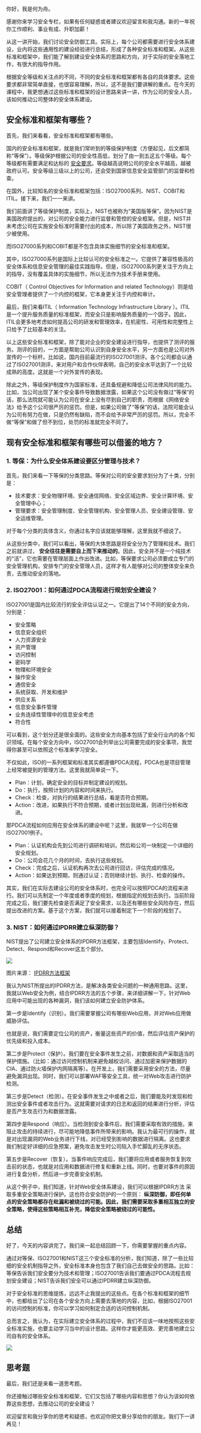你好，我是何为舟。

感谢你来学习安全专栏，如果有任何疑惑或者建议欢迎留言和我沟通。新的一年祝你工作顺利、事业有成、升职加薪！

从这一讲开始，我们讨论安全防御工具。实际上，每个公司都需要进行安全体系建设，业内将这些通用性的建设经验进行总结，形成了各种安全标准和框架。从这些标准和框架中，我们能了解到建设安全体系的思路和方向，对于实际的安全落地工作，有很大的指导作用。

根据安全等级和关注点的不同，不同的安全标准和框架都有各自的具体要求。这些要求都非常简单直接，也很容易理解，所以，这不是我们要讲解的重点。在今天的课程中，我更想通过这些标准和框架的设计思路来讲一讲，作为公司的安全人员，该如何推动公司整体的安全体系建设。

## 安全标准和框架有哪些？

首先，我们来看看，安全标准和框架都有哪些。

国内的安全标准和框架，就是我们常听到的等级保护制度（方便起见，后文都简称“等保”）。等级保护根据公司的安全性高低，划分了由一到五这五个等级。每个等级都有需要满足和达标的 [安全要求](https://baike.baidu.com/item/%E4%BF%A1%E6%81%AF%E5%AE%89%E5%85%A8%E7%AD%89%E7%BA%A7%E4%BF%9D%E6%8A%A4/2149325?fromtitle=%E7%AD%89%E7%BA%A7%E4%BF%9D%E6%8A%A4&fromid=2104129&fr=aladdin#2)。等级越高说明公司的安全水平越高，越被政府认可。安全等级三级以上的公司，还会受到国家信息安全监管部门的监督和检查。

在国外，比较知名的安全标准和框架包括：ISO27000系列、NIST、COBIT和ITIL。接下来，我们一一来讲。

我们前面讲了等级保护制度，实际上，NIST也被称为“美国版等保”。因为NIST是美国政府提出的，对公司的安全能力进行监督和管控的安全框架。但是，NIST并未考虑公司在实施安全标准时需要付出的成本，所以除了美国政务之外，NIST很少被使用。

而ISO27000系列和COBIT都是不包含具体实施细节的安全标准和框架。

其中，ISO27000系列是国际上比较认可的安全标准之一。它提供了兼容性极高的安全体系和信息安全管理的最佳实践指导。但是，ISO27000系列更关注于方向上的指导，没有覆盖具体的实施细节，所以无法作为技术手册来使用。

COBIT（ Control Objectives for Information and related Technology）则是给安全管理者提供了一个内控的框架，它本身更关注于内控和审计。

最后，我们来看ITIL（ Information Technology Infrastructure Library ）。ITIL是一个提升服务质量的标准框架，而安全只是影响服务质量的一个因子。因此，ITIL会更多地考虑如何提高公司的研发和管理效率，在机密性、可用性和完整性上只给予了比较基本的关注。

以上这些安全标准和框架，除了能对企业的安全建设进行指导，也提供了测评的服务。测评的目的，一方面是帮助公司认识到自身安全水平，另一方面也是公司对外宣传的一个标杆。比如说，国内目前最流行的ISO27001测评。各个公司都会以通过了ISO27001测评，来对用户和合作伙伴表明，自己的安全水平达到了一个比较成熟的高度。这就是一个对外宣传的表现。

除此之外，等级保护制度作为国家标准，还具备规避和降低公司法律风险的能力。比如，当公司出现了某个安全事件导致数据泄露，如果这个公司没有做过“等保”的话，那么法院就可能认为公司在安全上没有尽到自己的职责，而根据《网络安全法》给予这个公司很严厉的惩罚。但是，如果公司做了“等保”的话，法院可能会认为公司有努力在做，只是仍然有缺陷，而不会给予非常严厉的惩罚。所以，完全不做“等保”和做了但不到位，处罚的标准就完全不同了。

## 现有安全标准和框架有哪些可以借鉴的地方？

### 1\. 等保：为什么安全体系建设要区分管理与技术？

首先，我们来看一下等保的分类思路。等保对公司的安全要求划分为了十类，分别是：

- 技术要求：安全物理环境、安全通信网络、安全区域边界、安全计算环境、安全管理中心；
- 管理要求：安全管理制度、安全管理机构、安全管理人员、安全建设管理、安全运维管理。

对于每个分类的具体含义，你通过名字应该就能够理解，这里我就不细说了。

从这些分类中，我们可以看出，等保的大体思路是将安全分为了管理和技术。我们之前就讲过， **安全往往是需要自上而下来推动的**。因此，安全并不是一个纯技术的“活”，它也需要在管理层面上作出改进。比如，等保要求公司必须要成立专门的安全管理机构，安排专门的安全管理人员，这样才有人能够对公司的整体安全来负责，去推动安全的落地。

### 2\. ISO27001：如何通过PDCA流程进行规划安全建设？

ISO27001是国内比较流行的安全评估认证之一。它提出了14个不同的安全方向，分别是：

- 安全策略
- 信息安全组织
- 人力资源安全
- 资产管理
- 访问控制
- 密码学
- 物理和环境安全
- 操作安全
- 通信安全
- 系统获取、开发和维护
- 供应关系
- 信息安全事件管理
- 业务连续性管理中的信息安全考虑
- 符合性

可以看到，这个划分还是很全面的。这些安全方向基本包括了安全行业内的各个知识领域。在每个安全方向中，ISO27001会列举出公司需要完成的安全事项，我觉得你甚至可以依照这个标准来学习安全。

不仅如此，ISO的一系列框架和标准其实都遵循PDCA流程，PDCA也是项目管理上经常被提到的管理方法。这里我就简单说一下。

- Plan：计划，确定安全的目标并制定建设的规划。
- Do：执行，按照计划的内容和时间来执行。
- Check：检查，对执行的结果进行总结，看是否符合预期。
- Action：改进，如果执行不符合预期，或者计划出现纰漏，则进行分析和改进。

那PDCA流程如何应用在安全体系的建设中呢？这里，我就举一个公司在做ISO27001例子。

- Plan：认证机构会先到公司进行调研和培训，然后和公司一块制定一个详细的安全规划。
- Do：公司会花几个月的时间，去执行这些规划。
- Check：完成之后，认证机构再次去公司进行回访，评估完成的情况。
- Action：如果达到预期，则通过认证；否则继续计划、执行、检查的操作。

其实，我们在实际去建设公司的安全体系时，也完全可以按照PDCA的流程来进行。我们可以先制定一个年度或者季度的规划，根据指定的规划去执行。当前阶段完成之后，我们要先检查是否满足了安全需求，以及还有哪些安全风险存在，然后提出改进的方案。基于这个方案，我们就可以接着制定下一个阶段的规划了。

### 3\. NIST：如何通过IPDRR建立纵深防御？

NIST提出了公司建立安全体系的IPDRR方法框架，主要包括Identiify、Protect、Detect、Respond和Recover这五个部分。

![](https://static001.geekbang.org/resource/image/3b/ff/3b88b2ed48bf41c217319ca3f464f8ff.jpg?wh=960*612)

图片来源： [IPDRR方法框架](https://www.nist.gov/cyberframework/online-learning/components-framework)

我认为NIST所提出的IPDRR方法，是解决各类安全问题的一种通用思路。这里，我就以Web安全为例，结合IPDRR方法的五个步骤，来详细讲解一下，针对Web应用中可能出现的各种漏洞，我们该如何建立安全防护体系。

第一步是Identify（识别）。我们需要掌握公司有哪些Web应用，并对Web应用做威胁评估。

也就是说，我们需要定位公司的资产，衡量这些资产的价值，然后评估资产保护的优先级和投入成本。

第二步是Protect（保护）。我们要在安全事件发生之前，对数据和资产采取适当的保护措施。（比如：通过访问控制机制来避免越权访问、通过加密来保护数据的CIA、通过防火墙保护内网隔离等）。在开发上，我们需要采用安全的方法，尽量避免漏洞出现。同时，我们可以部署WAF等安全工具，统一对Web攻击进行防护检测。

第三步是Detect（检测）。在安全事件发生之中或者之后，我们要能及时发现和检测出安全事件或者攻击行为。这就需要对请求的日志和返回的结果进行分析，评估是否产生攻击行为和数据泄露。

第四步是Respond（响应）。当检测到安全事件后，我们需要采取有效的措施，来阻止攻击的持续进行，尽可能地降低事件所带来的影响。我认为最可行的操作，就是对出现漏洞的Web业务进行下线，对已经受到影响的数据进行隔离。这也要求我们制定好详细的应急预案，避免攻击发生时公司陷入手忙脚乱的无序状态。

第五步是Recover（恢复）。当事件响应完成后，我们要将应用或者服务恢复到攻击前的状态，也就是对应用和数据进行修复和重新上线。同时，也要对事件的原因进行复盘分析，然后进一步完善安全机制。

从这个例子中，我们知道，针对Web安全体系建设，我们可以根据IPDRR方法 采取多重安全策略进行保护。这也符合安全防护的一个原则： **纵深防御，即任何单点的安全策略都存在纰漏和被绕过的可能。因此，我们需要采取多重相互独立的安全策略，使得这些策略相互补充，降低安全策略被绕过的可能性。**

## 总结

好了，今天的内容讲完了。我们来一起总结回顾一下，你需要掌握的重点内容。

通过对等保、ISO27001和NIST这三个安全标准的分析，我们知道，除了一些比较细的安全机制指导之外，安全标准本身也包含了我们自己去做安全的思路。比如：等保告诉我们安全要分为技术和管理；ISO27001告诉我们要通过PDCA流程去规划安全建设；NIST告诉我们安全可以通过IPDRR建立纵深防御。

对于安全标准的思维提炼，远远不止我提出的这些点。在各个标准和框架的细节中，也都给出了公司在各个安全方向上需要去落地的内容，比如，根据ISO27001的访问控制的标准，你可以学习如何制定合适的访问控制机制。

总而言之，我认为，在实际建立安全体系的过程中，我们不应该一味地按照这些安全标准实施，也要主动学习当中的设计思路。这样你才能更高效、更完善地建立公司自有的安全体系。

![](https://static001.geekbang.org/resource/image/9a/55/9ac1feba7ab8a4d0a8e82903b6442455.jpg?wh=2250*1128)

## 思考题

最后，我们还是来看一道思考题。

你还接触过哪些安全标准和框架，它们又包括了哪些内容和思想？你认为该如何依靠这些思想，去推动公司的安全建设？

欢迎留言和我分享你的思考和疑惑，也欢迎你把文章分享给你的朋友。我们下一讲再见！